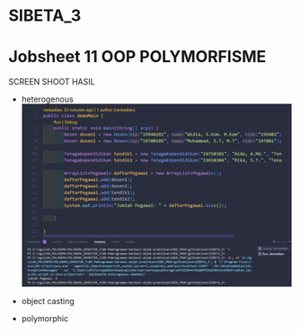 # SIBETA_3

# Jobsheet 11 OOP POLYMORFISME

SCREEN SHOOT HASIL

- heterogenous
![alt text](image.png)
- object casting

- polymorphic
